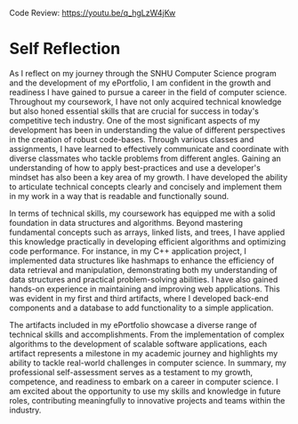 Code Review:
https://youtu.be/q_hgLzW4jKw


# Self Reflection
  As I reflect on my journey through the SNHU Computer Science program and the development of my ePortfolio, I am confident in the growth and readiness I have gained to pursue a career in the field of computer science. Throughout my coursework, I have not only acquired technical knowledge but also honed essential skills that are crucial for success in today's competitive tech industry.
One of the most significant aspects of my development has been in understanding the value of different perspectives in the creation of robust code-bases. Through various classes and assignments, I have learned to effectively communicate and coordinate with diverse classmates who tackle problems from different angles. Gaining an understanding of how to apply best-practices and use a developer's mindset has also been a key area of my growth. I have developed the ability to articulate technical concepts clearly and concisely and implement them in my work in a way that is readable and functionally sound.

  In terms of technical skills, my coursework has equipped me with a solid foundation in data structures and algorithms. Beyond mastering fundamental concepts such as arrays, linked lists, and trees, I have applied this knowledge practically in developing efficient algorithms and optimizing code performance. For instance, in my C++ application project, I implemented data structures like hashmaps to enhance the efficiency of data retrieval and manipulation, demonstrating both my understanding of data structures and practical problem-solving abilities. I have also gained hands-on experience in maintaining and improving web applications. This was evident in my first and third artifacts, where I developed back-end components and a database to add functionality to a simple application.

  The artifacts included in my ePortfolio showcase a diverse range of technical skills and accomplishments. From the implementation of complex algorithms to the development of scalable software applications, each artifact represents a milestone in my academic journey and highlights my ability to tackle real-world challenges in computer science.
In summary, my professional self-assessment serves as a testament to my growth, competence, and readiness to embark on a career in computer science. I am excited about the opportunity to use my skills and knowledge in future roles, contributing meaningfully to innovative projects and teams within the industry.


